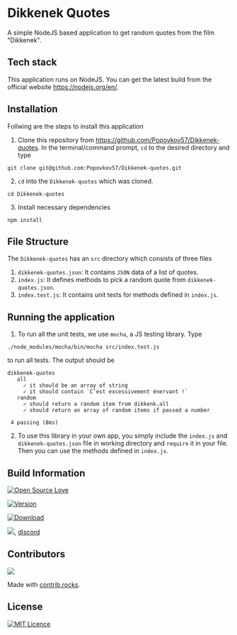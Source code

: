 # Dikkenek Quotes

A simple NodeJS based application to get random quotes from the film "Dikkenek".

## Tech stack
This application runs on NodeJS. You can get the latest build from the official website https://nodejs.org/en/.

## Installation
Follwing are the steps to install this application

1. Clone this repository from https://github.com/Popovkov57/Dikkenek-quotes. In the terminal/command prompt, `cd` to the desired directory and type
```
git clone git@github.com:Popovkov57/Dikkenek-quotes.git
```
2. `cd` into the `Dikkenek-quotes` which was cloned.
```
cd Dikkenek-quotes
```

3. Install necessary dependencies
```
npm install
```

## File Structure
The `Dikkenek-quotes` has an `src` directory which consists of three files

1. `dikkenek-quotes.json`: It contains `JSON` data of a list of quotes.
2. `index.js`: It defines methods to pick a random quote from `dikkenek-quotes.json`.
3. `index.test.js`: It contains unit tests for methods defined in `index.js`.

## Running the application
1. To run all the unit tests, we use `mocha`, a JS testing library. Type
```
./node_modules/mocha/bin/mocha src/index.test.js
```
to run all tests. The output should be
```
dikkenek-quotes
   all
     ✓ it should be an array of string
     ✓ it should contain `C’est excessivement énervant !`
   random
     ✓ should return a random item from dikkenk.all
     ✓ should return an array of random items if passed a number

 4 passing (8ms)
```

2. To use this library in your own app, you simply include the `index.js` and `dikkenek-quotes.json` file in working directory and `require` it in your file. Then you can use the methods defined in `index.js`.


## Build Information
[![Open Source Love](https://firstcontributions.github.io/open-source-badges/badges/open-source-v1/open-source.svg)](https://github.com/firstcontributions/open-source-badges)

[![Version](https://img.shields.io/npm/v/dikkenek-quotes.svg)]()

[![Download](https://img.shields.io/npm/dm/dikkenek-quotes.svg)]()

![](https://dcbadge.vercel.app/api/shield/406125028065804289?style=flat&compact=true), [discord](https://discord.com/invite/RSutahprpy)

## Contributors
<a href="https://github.com/Popovkov57/Dikkenek-quotes/graphs/contributors">
  <img src="https://contrib.rocks/image?repo=Popovkov57/Dikkenek-quotes" />
</a>

Made with [contrib.rocks](https://contrib.rocks).

## License
[![MIT Licence](https://img.shields.io/npm/l/dikkenek-quotes.svg)]()
